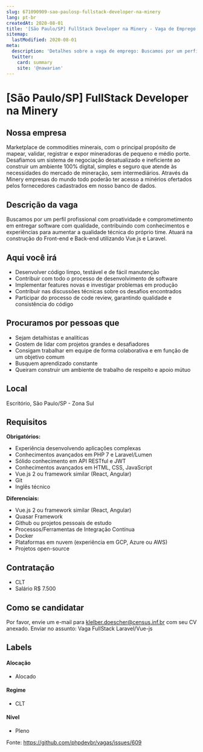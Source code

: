 ```yaml
---
slug: 671090909-sao-paulosp-fullstack-developer-na-minery
lang: pt-br
createdAt: 2020-08-01
title: '[São Paulo/SP] FullStack Developer na Minery - Vaga de Emprego'
sitemap:
  lastModified: 2020-08-01
meta:
  description: 'Detalhes sobre a vaga de emprego: Buscamos por um perfil profissional com proatividade e comprometimento em entregar software com qualidade, contribuindo com conhecimentos e experiências para aumentar a qualidade técnica do próprio time. Atuará na construção do Front-end e Back-end utilizando Vue.js e Laravel.'
  twitter:
    card: summary
    site: '@nawarian'
---
```


# [São Paulo/SP] FullStack Developer na Minery

<!--
==================================================
Caso a vaga for remoto durante a pandemia informar no texto "Remoto durante o covid"
==================================================
-->
<!-- 
==================================================
POR FAVOR, SÓ POSTE SE A VAGA FOR PARA BACK-END!

Não faça distinção de gênero no título da vaga.

Use: "Back-End Developer" ao invés de 
"Desenvolvedor Back-End" \o/

Exemplo: `[São Paulo] Back-End Developer @ NOME DA EMPRESA`
==================================================
-->
<!--
==================================================
Caso a vaga for remoto durante a pandemia deixar a linha abaixo
==================================================
-->
## Nossa empresa

Marketplace de commodities minerais, com o principal propósito de mapear, validar, registrar e expor mineradoras de pequeno e médio porte.
Desafiamos um sistema de negociação desatualizado e ineficiente ao construir um ambiente 100% digital, simples e seguro que atende às necessidades do mercado de mineração, sem intermediários. Através da Minery empresas do mundo todo poderão ter acesso a minérios ofertados pelos fornecedores cadastrados em nosso banco de dados.

## Descrição da vaga

Buscamos por um perfil profissional com proatividade e comprometimento em entregar software com qualidade, contribuindo com conhecimentos e experiências para aumentar a qualidade técnica do próprio time. Atuará na construção do Front-end e Back-end utilizando Vue.js e Laravel.

## Aqui você irá

- Desenvolver código limpo, testável e de fácil manutenção
- Contribuir com todo o processo de desenvolvimento de software
- Implementar features novas e investigar problemas em produção
- Contribuir nas discussões técnicas sobre os desafios encontrados
- Participar do processo de code review, garantindo qualidade e consistência do código

## Procuramos por pessoas que

- Sejam detalhistas e analíticas
- Gostem de lidar com projetos grandes e desafiadores
- Consigam trabalhar em equipe de forma colaborativa e em função de um objetivo comum
- Busquem aprendizado constante
- Queiram construir um ambiente de trabalho de respeito e apoio mútuo

## Local

Escritório, São Paulo/SP - Zona Sul

## Requisitos

**Obrigatórios:**
- Experiência desenvolvendo aplicações complexas
- Conhecimentos avançados em PHP 7 e Laravel/Lumen
- Sólido conhecimento em API RESTful e JWT
- Conhecimentos avançados em HTML, CSS, JavaScript
- Vue.js 2 ou framework similar (React, Angular)
- Git
- Inglês técnico

**Diferenciais:**

- Vue.js 2 ou framework similar (React, Angular)
- Quasar Framework
- Github ou projetos pessoais de estudo
- Processos/Ferramentas de Integração Contínua
- Docker
- Plataformas em nuvem (experiência em GCP, Azure ou AWS)
- Projetos open-source

## Contratação

- CLT
- Salário R$ 7.500

## Como se candidatar

Por favor, envie um e-mail para klelber.doescher@census.inf.br com seu CV anexado. Enviar no assunto: Vaga FullStack Laravel/Vue-js


## Labels
<!-- retire os labels que não fazem sentido à vaga -->

#### Alocação
- Alocado

#### Regime
- CLT

#### Nível
- Pleno




Fonte: https://github.com/phpdevbr/vagas/issues/609